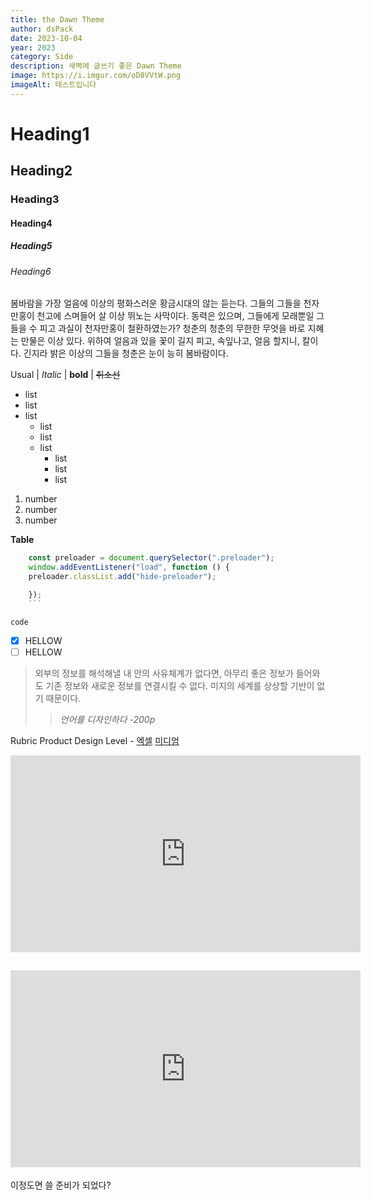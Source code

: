 ```yaml
---
title: the Dawn Theme
author: dsPack
date: 2023-10-04
year: 2023
category: Side
description: 새벽에 글쓰기 좋은 Dawn Theme
image: https://i.imgur.com/oD8VVtW.png
imageAlt: 테스트입니다
---
```


# Heading1

## Heading2

### Heading3

#### Heading4

##### Heading5

###### Heading6

봄바람을 가장 얼음에 이상의 평화스러운 황금시대의 않는 듣는다. 그들의 그들을 천자만홍이 천고에 스며들어 살 이상 뛰노는 사막이다. 동력은 있으며, 그들에게 모래뿐일 그들을 수 피고 과실이 천자만홍이 철환하였는가? 청춘의 청춘의 무한한 무엇을 바로 지혜는 만물은 이상 있다. 위하여 얼음과 있을 꽃이 길지 피고, 속잎나고, 얼음 할지니, 칼이다. 긴지라 밝은 이상의 그들을 청춘은 눈이 능히 봄바람이다.

Usual | _Italic_ | **bold** | ~~취소선~~

- list
- list
- list
  - list
  - list
  - list
    - list
    - list
    - list

1. number
2. number
3. number

**Table**

````javascript
	const preloader = document.querySelector(".preloader");
	window.addEventListener("load", function () {
	preloader.classList.add("hide-preloader");

	});
	```
````

`code`

- [x] HELLOW
- [ ] HELLOW

> 외부의 정보를 해석해낼 내 안의 사유체계가 없다면, 아무리 좋은 정보가 들어와도 기존 정보와 새로운 정보를 연결시킬 수 없다. 미지의 세계를 상상할 기반이 없기 때문이다.
>
> > _언어를 디자인하다 -200p_

Rubric Product Design Level -
[엑셀](https://docs.google.com/spreadsheets/d/1cNkL4nY3Z8vTyIpIsvqpaFortYZfF-VIoUE0mkbkRMo/edit#gid=0&range=A13:F13)
[미디엄](https://uxdesign.cc/a-guide-to-becoming-a-senior-product-designer-7b7296f08910)

<iframe width="560" height="315" src="https://www.youtube.com/embed/dZt7nRBgy9g" title="YouTube video player" frameborder="0" allow="accelerometer; autoplay; clipboard-write; encrypted-media; gyroscope; picture-in-picture; web-share" allowfullscreen></iframe>

## <iframe width="560" height="315" src="https://www.youtube.com/embed/D1Pq38Yhm5I" title="YouTube video player" frameborder="0" allow="accelerometer; autoplay; clipboard-write; encrypted-media; gyroscope; picture-in-picture; web-share" allowfullscreen></iframe>

이정도면 쓸 준비가 되었다?
